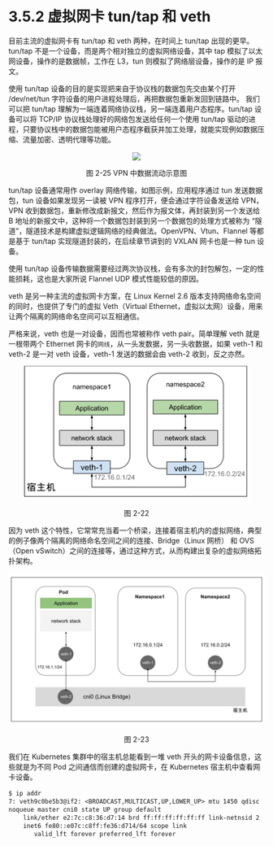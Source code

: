 # 3.5.2 虚拟网卡 tun/tap 和 veth

目前主流的虚拟网卡有 tun/tap 和 veth 两种，在时间上 tun/tap 出现的更早。tun/tap 不是一个设备，而是两个相对独立的虚拟网络设备，其中 tap 模拟了以太网设备，操作的是数据帧，工作在 L3，tun 则模拟了网络层设备，操作的是 IP 报文。

使用 tun/tap 设备的目的是实现把来自于协议栈的数据包先交由某个打开 /dev/net/tun 字符设备的用户进程处理后，再把数据包重新发回到链路中。
我们可以把 tun/tap 理解为一端连着网络协议栈，另一端连着用户态程序。tun/tap 设备可以将 TCP/IP 协议栈处理好的网络包发送给任何一个使用 tun/tap 驱动的进程，只要协议栈中的数据包能被用户态程序截获并加工处理，就能实现例如数据压缩、流量加密、透明代理等功能。

<div  align="center">
	<img src="../assets/tun.svg" width = "400"  align=center />
	<p>图 2-25 VPN 中数据流动示意图</p>
</div>

tun/tap 设备通常用作 overlay 网络传输，如图示例，应用程序通过 tun 发送数据包，tun 设备如果发现另一读被 VPN 程序打开，便会通过字符设备发送给 VPN，VPN 收到数据包，重新修改成新报文，然后作为报文体，再封装到另一个发送给 B 地址的新报文中，这种将一个数据包封装到另一个数据包的处理方式被称为 “隧道”，隧道技术是构建虚拟逻辑网络的经典做法。OpenVPN、Vtun、Flannel 等都是基于 tun/tap 实现隧道封装的，在后续章节讲到的 VXLAN 网卡也是一种 tun 设备。

使用 tun/tap 设备传输数据需要经过两次协议栈，会有多次的封包解包，一定的性能损耗，这也是大家所说 Flannel UDP 模式性能较低的原因。


veth 是另一种主流的虚拟网卡方案，在 Linux Kernel 2.6 版本支持网络命名空间的同时，也提供了专门的虚拟 Veth（Virtual Ethernet，虚拟以太网）设备，用来让两个隔离的网络命名空间可以互相通信。

严格来说，veth 也是一对设备，因而也常被称作 veth pair。简单理解 veth 就是一根带两个 Ethernet 网卡的`网线`，从一头发数据，另一头收数据，如果 veth-1 和 veth-2 是一对 veth 设备，veth-1 发送的数据会由 veth-2 收到，反之亦然。

<div  align="center">
	<img src="../assets/veth.svg" width = "450"  align=center />
	<p>图 2-22</p>
</div>

因为 veth 这个特性，它常常充当着一个桥梁，连接着宿主机内的虚拟网络，典型的例子像两个隔离的网络命名空间之间的连接、Bridge（Linux 网桥） 和 OVS （Open vSwitch）之间的连接等，通过这种方式，从而构建出复杂的虚拟网络拓扑架构。

<div  align="center">
	<img src="../assets/cni0.svg" width = "550"  align=center />
	<p>图 2-23</p>
</div>

我们在 Kubernetes 集群中的宿主机总能看到一堆 veth 开头的网卡设备信息，这些就是为不同 Pod 之间通信而创建的虚拟网卡，在 Kubernetes 宿主机中查看网卡设备。

```plain
$ ip addr
7: veth9c0be5b3@if2: <BROADCAST,MULTICAST,UP,LOWER_UP> mtu 1450 qdisc noqueue master cni0 state UP group default 
    link/ether e2:7c:c8:36:d7:14 brd ff:ff:ff:ff:ff:ff link-netnsid 2
    inet6 fe80::e07c:c8ff:fe36:d714/64 scope link 
       valid_lft forever preferred_lft forever
```